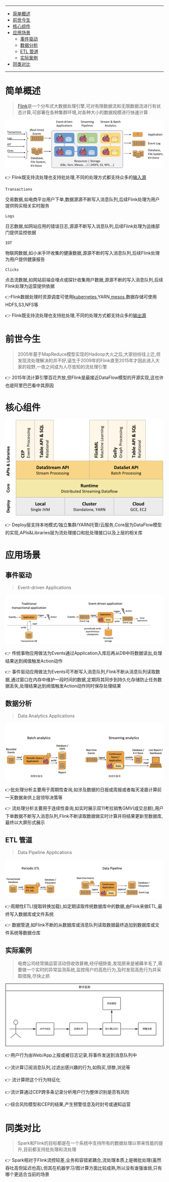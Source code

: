 ----

* [简单概述](#简单概述)
* [前世今生](#前世今生)
* [核心组件](#核心组件)
* [应用场景](#应用场景)
  * [事件驱动](#事件驱动)
  * [数据分析](#数据分析)
  * [ETL 管道](#ETL_管道)
  * [实际案例](#实际案例)
* [同类对比](#同类对比)

----

# 简单概述

>   [Flink](https://flink.apache.org/)是一个分布式大数据处理引擎,可对有限数据流和无限数据流进行有状态计算,可部署在各种集群环境,对各种大小的数据规模进行快速计算

![image-20190908113613255](简单介绍.assets/image-20190908113613255.png)

:point_right: Flink既支持流处理也支持批处理,不同的处理方式都支持众多的[输入源](https://github.com/apache/flink/tree/master/flink-connectors)

`Transactions`

交易数据,如电商平台用户下单,数据源源不断写入消息队列,后续Flink处理为用户提供购买相关实时服务​

`Logs`

日志数据,如网站应用的错误日志,源源不断写入消息队列,后续Flink处理为运维部门提供监控依据

`IOT`

物联网数据,如小米手环收集的健康数据,源源不断的写入消息队列,后续Flink处理为用户提供健康报告

`Clicks`

点击流数据,如网站前端会埋点或探针收集用户数据,源源不断的写入消息队列,后续Flink处理为运营提供依据

:point_right: ​Flink数据处理时资源调度可使用[kubernetes](https://kubernetes.io/),YARN,[mesos](http://mesos.apache.org/),数据存储可使用HDFS,S3,NFS等

:point_right: Flink既支持流处理也支持批处理,不同的处理方式都支持众多的[输出源](https://github.com/apache/flink/tree/master/flink-connectors)



# 前世今生

>   2005年基于MapReduce模型实现的Hadoop大火之后,大家纷纷往上迁,但发现流处理解决的并不好,诞生于2009年的Flink直至2015年才因此进入大家的视野,一夜之间成为人尽皆知的流处理引擎

:point_right: 2015年流计算引擎百花齐放,但Flink是最接近DataFlow模型的开源实现,这也许也是阿里巴巴看中其原因​



# 核心组件

![image-20190908143332225](简单介绍.assets/image-20190908143332225.png)

:point_right: Deploy层支持本地模式/独立集群/YARN托管/云服务,Core层为DataFlow模型的实现,APIs&​Libraries层为流处理接口和批处理接口以及上层的相关库



# 应用场景

## 事件驱动

>   Event-driven Applications

![image-20190908150737050](简单介绍.assets/image-20190908150737050.png)

:point_right: 传统事物应用做法为Events通过Application入库后再从DB中将数据读出,处理结果达到阀值触发Action动作

:point_right: 事件驱动应用​做法为Events可不断写入消息队列,Flink不断从消息队列读取数据,通过窗口在内存中维护一段时间的数据,定期将其同步到持久化存储防止任务数据丢失,处理结果达到阀值触发Action动作同时保存处理结果



## 数据分析

>   Data Analytics Applications

![image-20190908153326367](简单介绍.assets/image-20190908153326367.png)

:point_right: ​批处理分析主要用于周期性查询,如涉及数据的日报或周报或者每天凌晨计算前一天数据来供上层领导决策等

:point_right: 流处理分析主要用于连续性查询,如​实时展示双11考拉销售GMV(成交总额),用户下单数据不断写入消息队列,Flink不断读取数据做实时计算并将结果更新至数据库,最终以大屏形式展示



## ETL 管道

>   Data Pipeline Applications

![image-20190908154303073](简单介绍.assets/image-20190908154303073.png)

:point_right: ​周期性ETL(提取转换加载),如定期读取传统数据库中的数据,由Flink来做ETL,最终写入数据库或文件系统

:point_right: 数据管道,如Flink不断的从数据库或消息队列读取数据最终追加到数据库或文件系统等数据仓库



## 实际案例

>   电商公司经常搞运营活动但收效甚微,经仔细排查,发现原来是被薅羊毛了,需要做一个实时的异常监测系统,监控用户的高危行为,及时发现高危行为并采取措施,尽快止损

![image-20190908162756218](简单介绍.assets/image-20190908162756218.png)

:point_right: ​用户行为由Web/App上报或被日志记录,将事件发送到消息队列中

:point_right: ​流计算订阅消息队列,过滤出感兴趣的行为,如购买,领劵,浏览等

:point_right: 流计算把这个行为特征化

:point_right: ​流计算通过CEP跨多条记录分析用户行为整体识别是否有风险

:point_right: ​综合风险模型和CEP的结果,产生预警信息及时封号或通知运营



# 同类对比

>   Spark和Flink的目标都是在一个系统中支持所有的数据处理以带来性能的提升,目前都支持批处理和流处理

:point_right: Spark相对于Flink流控较差,业务和容错紧耦合,流处理本质上是微批处理(虽然吞吐高但延迟也高),但其在机器学习/图计算方面比较成熟,所以没有谁强谁弱,只有哪个更适合当前的场景

